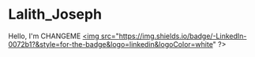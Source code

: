 # Lalith_Joseph
Hello, I'm CHANGEME
<a href="https://linkedin.com/"><img src="https://img.shields.io/badge/-LinkedIn-0072b1?&style=for-the-badge&logo=linkedin&logoColor=white" ?></a>
